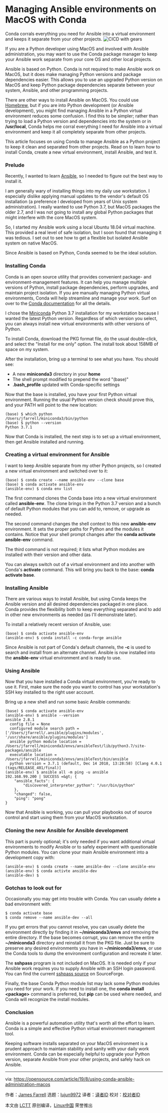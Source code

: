 [#]: collector: (lujun9972)
[#]: translator: (heguangzhi)
[#]: reviewer: ( )
[#]: publisher: ( )
[#]: url: ( )
[#]: subject: (Managing Ansible environments on MacOS with Conda)
[#]: via: (https://opensource.com/article/19/8/using-conda-ansible-administration-macos)
[#]: author: (James Farrell https://opensource.com/users/jamesf)

Managing Ansible environments on MacOS with Conda
======
Conda corrals everything you need for Ansible into a virtual environment
and keeps it separate from your other projects.
![CICD with gears][1]

If you are a Python developer using MacOS and involved with Ansible administration, you may want to use the Conda package manager to keep your Ansible work separate from your core OS and other local projects.

Ansible is based on Python. Conda is not required to make Ansible work on MacOS, but it does make managing Python versions and package dependencies easier. This allows you to use an upgraded Python version on MacOS and keep Python package dependencies separate between your system, Ansible, and other programming projects.

There are other ways to install Ansible on MacOS. You could use [Homebrew][2], but if you are into Python development (or Ansible development), you might find managing Ansible in a Python virtual environment reduces some confusion. I find this to be simpler; rather than trying to load a Python version and dependencies into the system or in **/usr/local**, Conda helps me corral everything I need for Ansible into a virtual environment and keep it all completely separate from other projects.

This article focuses on using Conda to manage Ansible as a Python project to keep it clean and separated from other projects. Read on to learn how to install Conda, create a new virtual environment, install Ansible, and test it.

### Prelude

Recently, I wanted to learn [Ansible][3], so I needed to figure out the best way to install it.

I am generally wary of installing things into my daily use workstation. I especially dislike applying manual updates to the vendor's default OS installation (a preference I developed from years of Unix system administration). I really wanted to use Python 3.7, but MacOS packages the older 2.7, and I was not going to install any global Python packages that might interfere with the core MacOS system.

So, I started my Ansible work using a local Ubuntu 18.04 virtual machine. This provided a real level of safe isolation, but I soon found that managing it was tedious. I set out to see how to get a flexible but isolated Ansible system on native MacOS.

Since Ansible is based on Python, Conda seemed to be the ideal solution.

### Installing Conda

Conda is an open source utility that provides convenient package- and environment-management features. It can help you manage multiple versions of Python, install package dependencies, perform upgrades, and maintain project isolation. If you are manually managing Python virtual environments, Conda will help streamline and manage your work. Surf on over to the [Conda documentation][4] for all the details.

I chose the [Miniconda][5] Python 3.7 installation for my workstation because I wanted the latest Python version. Regardless of which version you select, you can always install new virtual environments with other versions of Python.

To install Conda, download the PKG format file, do the usual double-click, and select the "Install for me only" option. The install took about 158MB of space on my system.

After the installation, bring up a terminal to see what you have. You should see:

  * A new **miniconda3** directory in your **home**
  * The shell prompt modified to prepend the word "(base)"
  * **.bash_profile** updated with Conda-specific settings



Now that the base is installed, you have your first Python virtual environment. Running the usual Python version check should prove this, and your PATH will point to the new location:


```
(base) $ which python
/Users/jfarrell/miniconda3/bin/python
(base) $ python --version
Python 3.7.1
```

Now that Conda is installed, the next step is to set up a virtual environment, then get Ansible installed and running.

### Creating a virtual environment for Ansible

I want to keep Ansible separate from my other Python projects, so I created a new virtual environment and switched over to it:


```
(base) $ conda create --name ansible-env --clone base
(base) $ conda activate ansible-env
(ansible-env) $ conda env list
```

The first command clones the Conda base into a new virtual environment called **ansible-env**. The clone brings in the Python 3.7 version and a bunch of default Python modules that you can add to, remove, or upgrade as needed.

The second command changes the shell context to this new **ansible-env** environment. It sets the proper paths for Python and the modules it contains. Notice that your shell prompt changes after the **conda activate ansible-env** command.

The third command is not required; it lists what Python modules are installed with their version and other data.

You can always switch out of a virtual environment and into another with Conda's **activate** command. This will bring you back to the base: **conda activate base**.

### Installing Ansible

There are various ways to install Ansible, but using Conda keeps the Ansible version and all desired dependencies packaged in one place. Conda provides the flexibility both to keep everything separated and to add in other new environments as needed (as I'll demonstrate later).

To install a relatively recent version of Ansible, use:


```
(base) $ conda activate ansible-env
(ansible-env) $ conda install -c conda-forge ansible
```

Since Ansible is not part of Conda's default channels, the **-c** is used to search and install from an alternate channel. Ansible is now installed into the **ansible-env** virtual environment and is ready to use.

### Using Ansible

Now that you have installed a Conda virtual environment, you're ready to use it. First, make sure the node you want to control has your workstation's SSH key installed to the right user account.

Bring up a new shell and run some basic Ansible commands:


```
(base) $ conda activate ansible-env
(ansible-env) $ ansible --version
ansible 2.8.1
  config file = None
  configured module search path = ['/Users/jfarrell/.ansible/plugins/modules', '/usr/share/ansible/plugins/modules']
  ansible python module location = /Users/jfarrell/miniconda3/envs/ansibleTest/lib/python3.7/site-packages/ansible
  executable location = /Users/jfarrell/miniconda3/envs/ansibleTest/bin/ansible
  python version = 3.7.1 (default, Dec 14 2018, 13:28:58) [Clang 4.0.1 (tags/RELEASE_401/final)]
(ansible-env) $ ansible all -m ping -u ansible
192.168.99.200 | SUCCESS =&gt; {
    "ansible_facts": {
        "discovered_interpreter_python": "/usr/bin/python"
    },
    "changed": false,
    "ping": "pong"
}
```

Now that Ansible is working, you can pull your playbooks out of source control and start using them from your MacOS workstation.

### Cloning the new Ansible for Ansible development

This part is purely optional; it's only needed if you want additional virtual environments to modify Ansible or to safely experiment with questionable Python modules. You can clone your main Ansible environment into a development copy with:


```
(ansible-env) $ conda create --name ansible-dev --clone ansible-env
(ansible-env) $ conda activte ansible-dev
(ansible-dev) $
```

### Gotchas to look out for

Occasionally you may get into trouble with Conda. You can usually delete a bad environment with:


```
$ conda activate base
$ conda remove --name ansible-dev --all
```

If you get errors that you cannot resolve, you can usually delete the environment directly by finding it in **~/miniconda3/envs** and removing the entire directory. If the base becomes corrupt, you can remove the entire **~/miniconda3** directory and reinstall it from the PKG file. Just be sure to preserve any desired environments you have in **~/miniconda3/envs**, or use the Conda tools to dump the environment configuration and recreate it later.

The **sshpass** program is not included on MacOS. It is needed only if your Ansible work requires you to supply Ansible with an SSH login password. You can find the current [sshpass source][6] on SourceForge.

Finally, the base Conda Python module list may lack some Python modules you need for your work. If you need to install one, the **conda install &lt;package&gt;** command is preferred, but **pip** can be used where needed, and Conda will recognize the install modules.

### Conclusion

Ansible is a powerful automation utility that's worth all the effort to learn. Conda is a simple and effective Python virtual environment management tool.

Keeping software installs separated on your MacOS environment is a prudent approach to maintain stability and sanity with your daily work environment. Conda can be especially helpful to upgrade your Python version, separate Ansible from your other projects, and safely hack on Ansible.

--------------------------------------------------------------------------------

via: https://opensource.com/article/19/8/using-conda-ansible-administration-macos

作者：[James Farrell][a]
选题：[lujun9972][b]
译者：[译者ID](https://github.com/heguangzhi)
校对：[校对者ID](https://github.com/校对者ID)

本文由 [LCTT](https://github.com/LCTT/TranslateProject) 原创编译，[Linux中国](https://linux.cn/) 荣誉推出

[a]: https://opensource.com/users/jamesf
[b]: https://github.com/lujun9972
[1]: https://opensource.com/sites/default/files/styles/image-full-size/public/lead-images/cicd_continuous_delivery_deployment_gears.png?itok=kVlhiEkc (CICD with gears)
[2]: https://brew.sh/
[3]: https://docs.ansible.com/?extIdCarryOver=true&sc_cid=701f2000001OH6uAAG
[4]: https://conda.io/projects/conda/en/latest/index.html
[5]: https://docs.conda.io/en/latest/miniconda.html
[6]: https://sourceforge.net/projects/sshpass/
